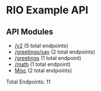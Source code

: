 # RIO Example API

## API Modules
- [/v2](Public-API-Modules/v2-API.md) (5 total endpoints)
- [/greetings/say](Public-API-Modules/greetings-say-API.md) (2 total endpoints)
- [/greetings](Public-API-Modules/greetings-API.md) (1 total endpoint)
- [/math](Public-API-Modules/math-API.md) (1 total endpoint)
- [Misc](Public-API-Modules/Misc-API.md) (2 total endpoints)

Total Endpoints: 11

